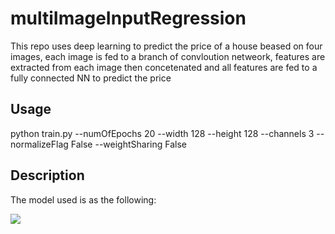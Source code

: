 # multiImageInputRegression

This repo uses deep learning to predict the price of a house beased on four images, each image is fed to a branch of convloution netweork, features are extracted from each image then concetenated and all features are fed to a fully connected NN to predict the price


## Usage

python train.py --numOfEpochs  20 --width  128 --height 128 --channels 3  --normalizeFlag False --weightSharing False

## Description

The model used is as the following:

<img src="https://github.com/Walid-Ahmed/multiImageInputRegression/blob/master/model.png"  align="middle">
